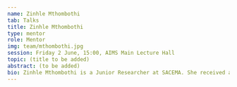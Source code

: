 ```yaml
---
name: Zinhle Mthombothi
tab: Talks
title: Zinhle Mthombothi
type: mentor
role: Mentor
img: team/mthombothi.jpg
session: Friday 2 June, 15:00, AIMS Main Lecture Hall
topic: (title to be added)
abstract: (to be added)
bio: Zinhle Mthombothi is a Junior Researcher at SACEMA. She received an MSc (Mathematical Sciences) from Stellenbosch University in 2018. Her thesis, titled "Modelling the effects of temperature change on the population dynamics of tsetse flies and trypanosomiasis transmission", was supervised by Prof. John W. Hargrove and  Dr. Rachid Ouifki.  In 2015 she obtained a Structured Master’s degree in Mathematical Sciences at the African Institute for Mathematical Sciences South Africa (AIMS-SA). She also holds a BSc degree in Mathematics and Chemistry, and a BSc Honours degree in Mathematics which were both obtained at Rhodes University in the years 2013 and 2014 respectively.
---
```

